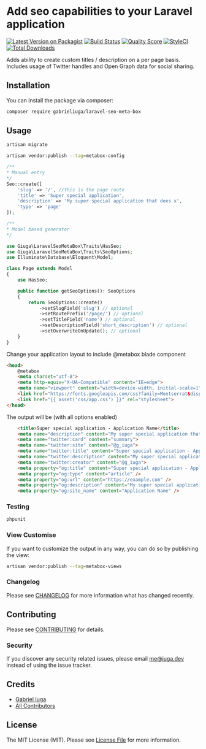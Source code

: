 # Add seo capabilities to your Laravel application

[![Latest Version on Packagist](https://img.shields.io/packagist/v/gabrieliuga/laravel-seo-meta-box.svg?style=flat-square)](https://packagist.org/packages/gabrieliuga/laravel-seo-meta-box)
[![Build Status](https://img.shields.io/travis/gabrieliuga/laravel-seo-meta-box/master.svg?style=flat-square)](https://travis-ci.org/gabrieliuga/laravel-seo-meta-box)
[![Quality Score](https://img.shields.io/scrutinizer/g/gabrieliuga/laravel-seo-meta-box.svg?style=flat-square)](https://scrutinizer-ci.com/g/gabrieliuga/laravel-seo-meta-box)
[![StyleCI](https://github.styleci.io/repos/234427810/shield?branch=master)](https://github.styleci.io/repos/234427810)
[![Total Downloads](https://img.shields.io/packagist/dt/gabrieliuga/laravel-seo-meta-box.svg?style=flat-square)](https://packagist.org/packages/gabrieliuga/laravel-seo-meta-box)

Adds ability to create custom titles / description on a per page basis. Includes usage of Twitter handles and Open Graph data for social sharing.

## Installation

You can install the package via composer:

```bash
composer require gabrieliuga/laravel-seo-meta-box
```

## Usage

``` bash
artisan migrate

artisan vendor:publish --tag=metabox-config
```

```php
/**
* Manual entry
*/
Seo::create([
    'slug' => '/', //this is the page route 
    'title' => 'Super special application',
    'description' => 'My super special application that does x',
    'type' => 'page'
]);

/**
* Model based generator
*/

use Giuga\LaravelSeoMetaBox\Traits\HasSeo;
use Giuga\LaravelSeoMetaBox\Traits\SeoOptions;
use Illuminate\Database\Eloquent\Model;

class Page extends Model
{
    use HasSeo;

    public function getSeoOptions(): SeoOptions
    {
        return SeoOptions::create()
            ->setSlugField('slug') // optional
            ->setRoutePrefix('/page/') // optional
            ->setTitleField('name') // optional
            ->setDescriptionField('short_description') // optional
            ->setOverwriteOnUpdate(); // optional
    }
}

```

Change your application layout to include @metabox blade component

``` html
<head>
    @metabox
    <meta charset="utf-8">
    <meta http-equiv="X-UA-Compatible" content="IE=edge">
    <meta name="viewport" content="width=device-width, initial-scale=1">
    <link href="https://fonts.googleapis.com/css?family=Montserrat&display=swap" rel="stylesheet">
    <link href="{{ asset('css/app.css') }}" rel="stylesheet">
</head>
```
The output will be (with all options enabled)

```html
    <title>Super special application - Application Name</title>
    <meta name="description" content="My super special application that does x"/>
    <meta name="twitter:card" content="summary">
    <meta name="twitter:site" content="@g_iuga">
    <meta name="twitter:title" content="Super special application - Application Name">
    <meta name="twitter:description" content="My super special application that does x">
    <meta name="twitter:creator" content="@g_iuga">
    <meta property="og:title" content="Super special application - Application Name" />
    <meta property="og:type" content="article" />
    <meta property="og:url" content="https://example.com" />
    <meta property="og:description" content="My super special application that does x" />
    <meta property="og:site_name" content="Application Name" />
```

### Testing

``` bash
phpunit
```

### View Customise

If you want to customize the output in any way, you can do so by publishing the view:

```bash
artisan vendor:publish --tag=metabox-views
```

### Changelog

Please see [CHANGELOG](CHANGELOG.md) for more information what has changed recently.

## Contributing

Please see [CONTRIBUTING](CONTRIBUTING.md) for details.

### Security

If you discover any security related issues, please email me@iuga.dev instead of using the issue tracker.

## Credits

- [Gabriel Iuga](https://github.com/gabrieliuga)
- [All Contributors](../../contributors)

## License

The MIT License (MIT). Please see [License File](LICENSE.md) for more information.
